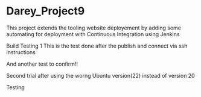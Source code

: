 # Darey_Project9
This project extends the tooling website deployement by adding some automating for deployment with Continuous Integration using Jenkins

Build Testing 1
This is the test done after the publish and connect via ssh instructions 

And another test to confirm!!

Second trial after using the worng Ubuntu version(22) instead of version 20

Testing
